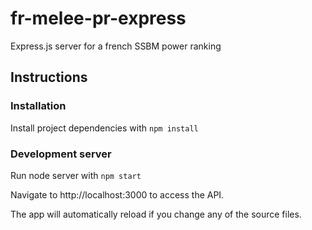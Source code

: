 # fr-melee-pr-express
Express.js server for a french SSBM power ranking

## Instructions

### Installation

Install project dependencies with `npm install`

### Development server

Run node server with `npm start`

Navigate to http://localhost:3000 to access the API.

The app will automatically reload if you change any of the source files.
